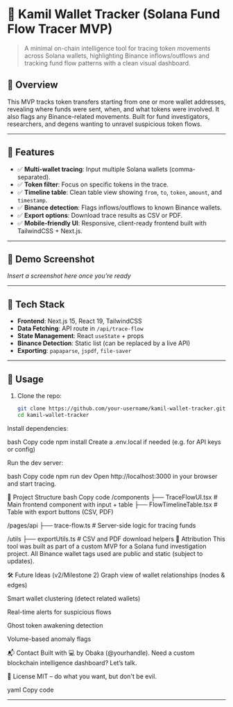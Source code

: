 # 🔎 Kamil Wallet Tracker (Solana Fund Flow Tracer MVP)

> A minimal on-chain intelligence tool for tracing token movements across Solana wallets, highlighting Binance inflows/outflows and tracking fund flow patterns with a clean visual dashboard.

## 🚀 Overview

This MVP tracks token transfers starting from one or more wallet addresses, revealing where funds were sent, when, and what tokens were involved. It also flags any Binance-related movements. Built for fund investigators, researchers, and degens wanting to unravel suspicious token flows.

---

## 🧠 Features

- ✅ **Multi-wallet tracing**: Input multiple Solana wallets (comma-separated).
- ✅ **Token filter**: Focus on specific tokens in the trace.
- ✅ **Timeline table**: Clean table view showing `from`, `to`, `token`, `amount`, and `timestamp`.
- ✅ **Binance detection**: Flags inflows/outflows to known Binance wallets.
- ✅ **Export options**: Download trace results as CSV or PDF.
- ✅ **Mobile-friendly UI**: Responsive, client-ready frontend built with TailwindCSS + Next.js.

---

## 📸 Demo Screenshot

*Insert a screenshot here once you’re ready*

---

## 🧱 Tech Stack

- **Frontend**: Next.js 15, React 19, TailwindCSS
- **Data Fetching**: API route in `/api/trace-flow`
- **State Management**: React `useState` + props
- **Binance Detection**: Static list (can be replaced by a live API)
- **Exporting**: `papaparse`, `jspdf`, `file-saver`

---

## 🧪 Usage

1. Clone the repo:

   ```bash
   git clone https://github.com/your-username/kamil-wallet-tracker.git
   cd kamil-wallet-tracker
Install dependencies:

bash
Copy code
npm install
Create a .env.local if needed (e.g. for API keys or config)

Run the dev server:

bash
Copy code
npm run dev
Open http://localhost:3000 in your browser and start tracing.

📂 Project Structure
bash
Copy code
/components
  ├── TraceFlowUI.tsx         # Main frontend component with input + table
  ├── FlowTimelineTable.tsx   # Table with export buttons (CSV, PDF)

/pages/api
  ├── trace-flow.ts           # Server-side logic for tracing funds

/utils
  ├── exportUtils.ts          # CSV and PDF download helpers
🪪 Attribution
This tool was built as part of a custom MVP for a Solana fund investigation project. All Binance wallet tags used are public and static (subject to updates).

🛠 Future Ideas (v2/Milestone 2)
 Graph view of wallet relationships (nodes & edges)

 Smart wallet clustering (detect related wallets)

 Real-time alerts for suspicious flows

 Ghost token awakening detection

 Volume-based anomaly flags

📬 Contact
Built with 💻 by Obaka (@yourhandle).
Need a custom blockchain intelligence dashboard? Let’s talk.

📄 License
MIT – do what you want, but don't be evil.

yaml
Copy code

---




